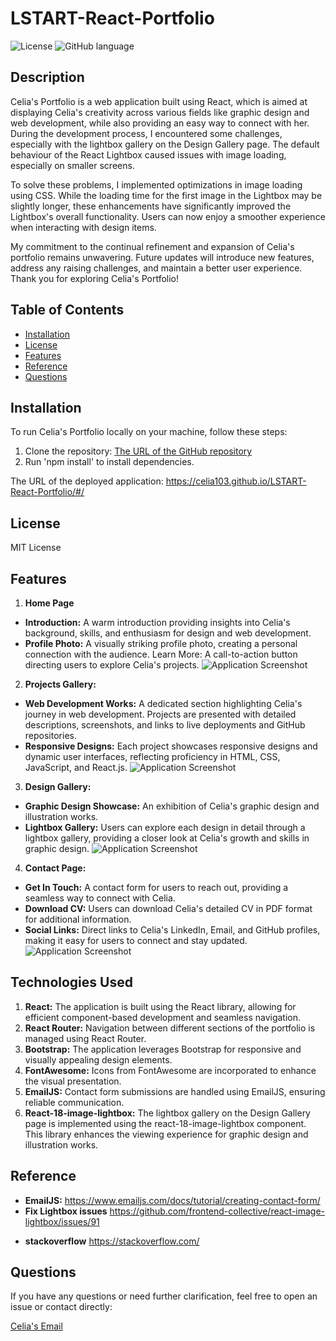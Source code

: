 # LSTART-React-Portfolio
![License](https://img.shields.io/badge/license-MIT-green)
![GitHub language](https://img.shields.io/github/languages/top/celia103/W12-TeamProfilerJS)

## Description
Celia's Portfolio is a web application built using React, which is aimed at displaying Celia's creativity across various fields like graphic design and web development, while also providing an easy way to connect with her. During the development process, I encountered some challenges, especially with the lightbox gallery on the Design Gallery page. The default behaviour of the React Lightbox caused issues with image loading, especially on smaller screens.

To solve these problems, I implemented optimizations in image loading using CSS. While the loading time for the first image in the Lightbox may be slightly longer, these enhancements have significantly improved the Lightbox's overall functionality. Users can now enjoy a smoother experience when interacting with design items.

My commitment to the continual refinement and expansion of Celia's portfolio remains unwavering. Future updates will introduce new features, address any raising challenges, and maintain a better user experience. Thank you for exploring Celia's Portfolio!

## Table of Contents

- [Installation](#installation)
- [License](#license)
- [Features](#features)
- [Reference](#reference)
- [Questions](#questions)

## Installation

To run Celia's Portfolio locally on your machine, follow these steps:
  1. Clone the repository: <a href="https://github.com/celia103/LSTART-React-Portfolio" target="_blank">The URL of the GitHub repository</a>
  2. Run 'npm install' to install dependencies.

The URL of the deployed application:
<a href="https://celia103.github.io/LSTART-React-Portfolio/#/" target="_blank">https://celia103.github.io/LSTART-React-Portfolio/#/</a>



## License

MIT License

## Features

1. **Home Page**
- **Introduction:** A warm introduction providing insights into Celia's background, skills, and enthusiasm for design and web development.
- **Profile Photo:** A visually striking profile photo, creating a personal connection with the audience.
Learn More: A call-to-action button directing users to explore Celia's projects.
![Application Screenshot](./assets/screencapture/Portfolio1.png)


2. **Projects Gallery:**
- **Web Development Works:** 
A dedicated section highlighting Celia's journey in web development. Projects are presented with detailed descriptions, screenshots, and links to live deployments and GitHub repositories.
- **Responsive Designs:** 
Each project showcases responsive designs and dynamic user interfaces, reflecting proficiency in HTML, CSS, JavaScript, and React.js.
![Application Screenshot](./assets/screencapture/Portfolio2.png)

3. **Design Gallery:**
- **Graphic Design Showcase:** An exhibition of Celia's graphic design and illustration works.
- **Lightbox Gallery:** Users can explore each design in detail through a lightbox gallery, providing a closer look at Celia's growth and skills in graphic design.
![Application Screenshot](./assets/screencapture/Portfolio3.png)

4. **Contact Page:**
- **Get In Touch:** A contact form for users to reach out, providing a seamless way to connect with Celia.
- **Download CV:** Users can download Celia's detailed CV in PDF format for additional information.
- **Social Links:** Direct links to Celia's LinkedIn, Email, and GitHub profiles, making it easy for users to connect and stay updated.
![Application Screenshot](./assets/screencapture/Portfolio4.png)

## Technologies Used

1. **React:** The application is built using the React library, allowing for efficient component-based development and seamless navigation.
2. **React Router:** Navigation between different sections of the portfolio is managed using React Router.
3. **Bootstrap:** The application leverages Bootstrap for responsive and visually appealing design elements.
4. **FontAwesome:** Icons from FontAwesome are incorporated to enhance the visual presentation.
5. **EmailJS:** Contact form submissions are handled using EmailJS, ensuring reliable communication.
6. **React-18-image-lightbox:** The lightbox gallery on the Design Gallery page is implemented using the react-18-image-lightbox component. This library enhances the viewing experience for graphic design and illustration works.

## Reference

- **EmailJS:**
  <a href=" https://www.emailjs.com/docs/tutorial/creating-contact-form/
  " target="_blank"> https://www.emailjs.com/docs/tutorial/creating-contact-form/
  </a>
- **Fix Lightbox issues**
<a href=" https://github.com/frontend-collective/react-image-lightbox/issues/91
" target="_blank"> https://github.com/frontend-collective/react-image-lightbox/issues/91
</a>

- **stackoverflow**
<a href=" https://stackoverflow.com/" target="_blank"> https://stackoverflow.com/</a>

## Questions
If you have any questions or need further clarification, feel free to open an issue or contact directly:

<a href="mailto:celiayych@gmail.com" target="_blank">Celia's Email</a>
